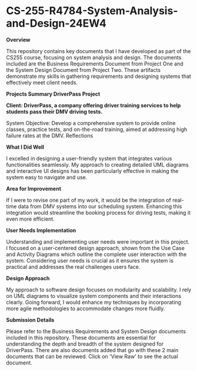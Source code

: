 # CS-255-R4784-System-Analysis-and-Design-24EW4

**Overview**

This repository contains key documents that I have developed as part of the CS255 course, focusing on system analysis and design. The documents included are the Business Requirements Document from Project One and the System Design Document from Project Two. These artifacts demonstrate my skills in gathering requirements and designing systems that effectively meet client needs.

**Projects Summary
DriverPass Project**

**Client: DriverPass, a company offering driver training services to help students pass their DMV driving tests.**

System Objective: Develop a comprehensive system to provide online classes, practice tests, and on-the-road training, aimed at addressing high failure rates at the DMV.
Reflections

**What I Did Well**

I excelled in designing a user-friendly system that integrates various functionalities seamlessly. My approach to creating detailed UML diagrams and interactive UI designs has been particularly effective in making the system easy to navigate and use.

**Area for Improvement**

If I were to revise one part of my work, it would be the integration of real-time data from DMV systems into our scheduling system. Enhancing this integration would streamline the booking process for driving tests, making it even more efficient.

**User Needs Implementation**

Understanding and implementing user needs were important in this project. I focused on a user-centered design approach, shown from the Use Case and Activity Diagrams which outline the complete user interaction with the system. Considering user needs is crucial as it ensures the system is practical and addresses the real challenges users face.

**Design Approach**

My approach to software design focuses on modularity and scalability. I rely on UML diagrams to visualize system components and their interactions clearly. Going forward, I would enhance my techniques by incorporating more agile methodologies to accommodate changes more fluidly.

**Submission Details**

Please refer to the Business Requirements and System Design documents included in this repository. These documents are essential for understanding the depth and breadth of the system designed for DriverPass. There are also documents added that go with these 2 main documents that can be reviewed.
Click on 'View Raw' to see the actual document.
